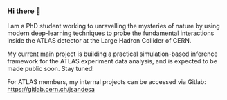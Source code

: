 ### Hi there 👋

I am a PhD student working to unravelling the mysteries of nature by using modern deep-learning techniques to probe the fundamental interactions inside the ATLAS detector at the Large Hadron Collider of CERN. 

My current main project is building a practical simulation-based inference framework for the ATLAS experiment data analysis, and is expected to be made public soon. Stay tuned! 

For ATLAS members, my internal projects can be accessed via Gitlab: https://gitlab.cern.ch/jsandesa

<!--
**JaySandesara/JaySandesara** is a ✨ _special_ ✨ repository because its `README.md` (this file) appears on your GitHub profile.

Here are some ideas to get you started:

- 🔭 I’m currently working on ...
- 🌱 I’m currently learning ...
- 👯 I’m looking to collaborate on ...
- 🤔 I’m looking for help with ...
- 💬 Ask me about ...
- 📫 How to reach me: ...
- 😄 Pronouns: ...
- ⚡ Fun fact: ...
-->
